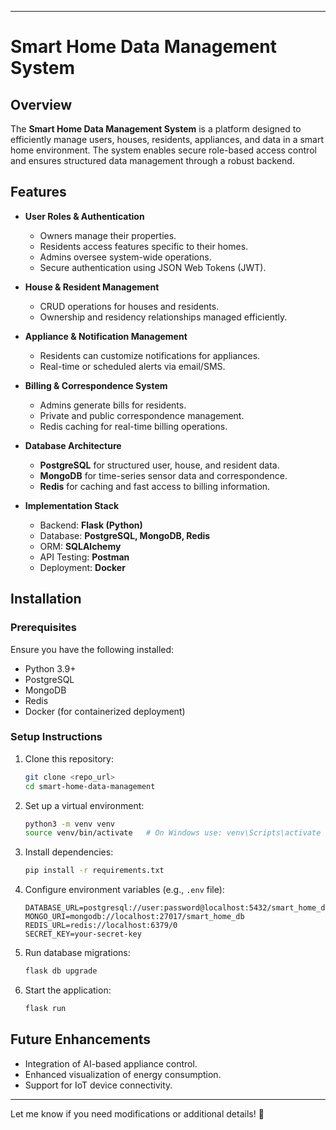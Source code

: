 
---

# Smart Home Data Management System

## Overview

The **Smart Home Data Management System** is a platform designed to efficiently manage users, houses, residents, appliances, and data in a smart home environment. The system enables secure role-based access control and ensures structured data management through a robust backend. 

## Features

- **User Roles & Authentication**
  - Owners manage their properties.
  - Residents access features specific to their homes.
  - Admins oversee system-wide operations.
  - Secure authentication using JSON Web Tokens (JWT).

- **House & Resident Management**
  - CRUD operations for houses and residents.
  - Ownership and residency relationships managed efficiently.

- **Appliance & Notification Management**
  - Residents can customize notifications for appliances.
  - Real-time or scheduled alerts via email/SMS.

- **Billing & Correspondence System**
  - Admins generate bills for residents.
  - Private and public correspondence management.
  - Redis caching for real-time billing operations.

- **Database Architecture**
  - **PostgreSQL** for structured user, house, and resident data.
  - **MongoDB** for time-series sensor data and correspondence.
  - **Redis** for caching and fast access to billing information.

- **Implementation Stack**
  - Backend: **Flask (Python)**
  - Database: **PostgreSQL, MongoDB, Redis**
  - ORM: **SQLAlchemy**
  - API Testing: **Postman**
  - Deployment: **Docker**

## Installation

### Prerequisites

Ensure you have the following installed:

- Python 3.9+
- PostgreSQL
- MongoDB
- Redis
- Docker (for containerized deployment)

### Setup Instructions

1. Clone this repository:

   ```bash
   git clone <repo_url>
   cd smart-home-data-management
   ```

2. Set up a virtual environment:

   ```bash
   python3 -m venv venv
   source venv/bin/activate   # On Windows use: venv\Scripts\activate
   ```

3. Install dependencies:

   ```bash
   pip install -r requirements.txt
   ```

4. Configure environment variables (e.g., `.env` file):

   ```
   DATABASE_URL=postgresql://user:password@localhost:5432/smart_home_db
   MONGO_URI=mongodb://localhost:27017/smart_home_db
   REDIS_URL=redis://localhost:6379/0
   SECRET_KEY=your-secret-key
   ```

5. Run database migrations:

   ```bash
   flask db upgrade
   ```

6. Start the application:

   ```bash
   flask run
   ```




## Future Enhancements

- Integration of AI-based appliance control.
- Enhanced visualization of energy consumption.
- Support for IoT device connectivity.

---

Let me know if you need modifications or additional details! 🚀
